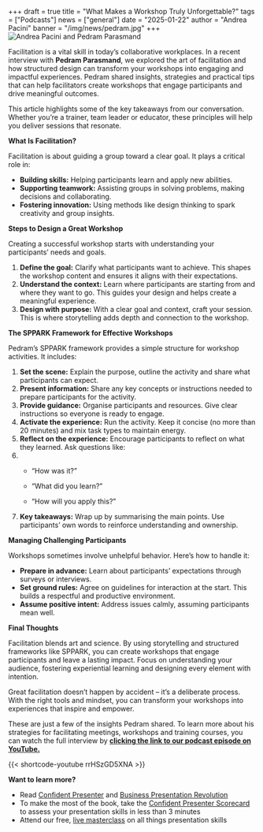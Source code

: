 +++
draft = true
title = "What Makes a Workshop Truly Unforgettable?"
tags = ["Podcasts"]
news = ["general"]
date = "2025-01-22"
author = "Andrea Pacini"
banner = "/img/news/pedram.jpg"
+++
![Andrea Pacini and Pedram Parasmand](/img/news/pedram.jpg "AP and PP")

Facilitation is a vital skill in today’s collaborative workplaces. In a recent interview with **Pedram Parasmand**, we explored the art of facilitation and how structured design can transform your workshops into engaging and impactful experiences. Pedram shared insights, strategies and practical tips that can help facilitators create workshops that engage participants and drive meaningful outcomes.

This article highlights some of the key takeaways from our conversation. Whether you’re a trainer, team leader or educator, these principles will help you deliver sessions that resonate.

**What Is Facilitation?**

Facilitation is about guiding a group toward a clear goal. It plays a critical role in:

* **Building skills:** Helping participants learn and apply new abilities.
* **Supporting teamwork:** Assisting groups in solving problems, making decisions and collaborating.
* **Fostering innovation:** Using methods like design thinking to spark creativity and group insights.

**Steps to Design a Great Workshop**

Creating a successful workshop starts with understanding your participants’ needs and goals.

1. **Define the goal:** Clarify what participants want to achieve. This shapes the workshop content and ensures it aligns with their expectations.
2. **Understand the context:** Learn where participants are starting from and where they want to go. This guides your design and helps create a meaningful experience.
3. **Design with purpose:** With a clear goal and context, craft your session. This is where storytelling adds depth and connection to the workshop.

**The SPPARK Framework for Effective Workshops**

Pedram’s SPPARK framework provides a simple structure for workshop activities. It includes:

1. **Set the scene:** Explain the purpose, outline the activity and share what participants can expect.
2. **Present information:** Share any key concepts or instructions needed to prepare participants for the activity.
3. **Provide guidance:** Organise participants and resources. Give clear instructions so everyone is ready to engage.
4. **Activate the experience:** Run the activity. Keep it concise (no more than 20 minutes) and mix task types to maintain energy.
5. **Reflect on the experience:** Encourage participants to reflect on what they learned. Ask questions like:
6. * “How was it?”

   * “What did you learn?”

   * “How will you apply this?”
7. **Key takeaways:** Wrap up by summarising the main points. Use participants’ own words to reinforce understanding and ownership.

**Managing Challenging Participants**

Workshops sometimes involve unhelpful behavior. Here’s how to handle it:

* **Prepare in advance:** Learn about participants’ expectations through surveys or interviews.
* **Set ground rules:** Agree on guidelines for interaction at the start. This builds a respectful and productive environment.
* **Assume positive intent:** Address issues calmly, assuming participants mean well. 

**Final Thoughts**

Facilitation blends art and science. By using storytelling and structured frameworks like SPPARK, you can create workshops that engage participants and leave a lasting impact. Focus on understanding your audience, fostering experiential learning and designing every element with intention.

Great facilitation doesn’t happen by accident – it’s a deliberate process. With the right tools and mindset, you can transform your workshops into experiences that inspire and empower.

These are just a few of the insights Pedram shared. To learn more about his strategies for facilitating meetings, workshops and training courses, you can watch the full interview by **[clicking the link to our podcast episode on YouTube.](https://youtu.be/rrHSzGD5XNA)**

{{< shortcode-youtube rrHSzGD5XNA >}}

**Want to learn more?** 

* Read [Confident Presenter](<>) and [Business Presentation Revolution ](<>)
* To make the most of the book, take the [Confident Presenter Scorecard](<>) to assess your presentation skills in less than 3 minutes
* Attend our free, [live masterclass](<>) on all things presentation skills
